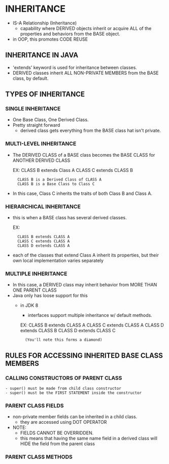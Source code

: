 # INHERITANCE
- IS-A Relationship (Inheritance)
    - capability where DERIVED objects inherit or acquire ALL of the properties and 
    behaviors from the BASE object. 
- in OOP, this promotes CODE REUSE

## INHERITANCE IN JAVA
- 'extends' keyword is used for inheritance between classes. 
- DERIVED classes inherit ALL NON-PRIVATE MEMBERS from the BASE class, by default.

## TYPES OF INHERITANCE

### SINGLE INHERITANCE
- One Base Class, One Derived Class.
- Pretty straight forward
    - derived class gets everything from the BASE class hat isn't private.
    
### MULTI-LEVEL INHERITANCE
- The DERIVED CLASS of a BASE class becomes the BASE CLASS for ANOTHER DERIVED CLASS


    EX: 
        CLASS B extends Class A
        CLASS C extends CLASS B
        
        CLASS B is a Derived Class of CLASS A
        CLASS B is a Base Class to Class C
        
- In this case, Class C inherits the traits of both Class B and Class A.
        
### HIERARCHICAL INHERITANCE
- this is when a BASE class has several derived classes. 


    EX: 
    
    
        CLASS B extends CLASS A
        CLASS C extends CLASS A
        CLASS D extends CLASS A
    

- each of the classes that extend Class A inherit its properties, but their own
local implementation varies separately

### MULTIPLE INHERITANCE
- In this case, a DERIVED class may inherit behavior from MORE THAN ONE PARENT CLASS
- Java only has loose support for this
    - in JDK 8
        - interfaces support multiple inheritance w/ default methods.
        
        
        EX:
            CLASS B extends CLASS A
            CLASS C extends CLASS A
            CLASS D extends CLASS B
            CLASS D extends CLASS C
            
            (You'll note this forms a diamond)
            
## RULES FOR ACCESSING INHERITED BASE CLASS MEMBERS

### CALLING CONSTRUCTORS OF PARENT CLASS

    - super() must be made from child class constructor
    - super() must be the FIRST STATEMENT inside the constructor
    
### PARENT CLASS FIELDS
- non-private member fields can be inherited in a child class. 
    - they are accessed using DOT OPERATOR
- NOTE:
    - FIELDS CANNOT BE OVERRIDDEN. 
    - this means that having the same name field in a derived class will HIDE
    the field from the parent class
    
### PARENT CLASS METHODS